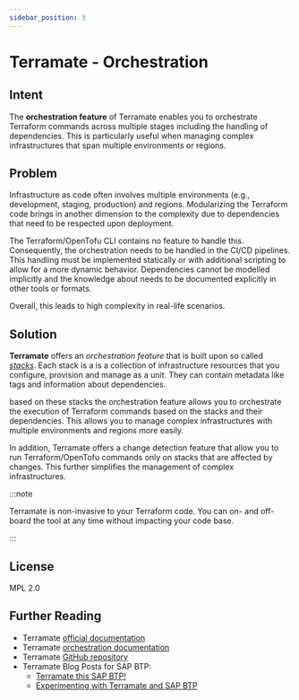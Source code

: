 ```yaml
---
sidebar_position: 3
---
```


# Terramate - Orchestration

## Intent

The **orchestration feature** of Terramate enables you to orchestrate Terraform commands across multiple stages including the handling of dependencies. This is particularly useful when managing complex infrastructures that span multiple environments or regions.

## Problem

Infrastructure as code often involves multiple environments (e.g., development, staging, production) and regions. Modularizing the Terraform code brings in another dimension to the complexity due to dependencies that need to be respected upon deployment.

The Terraform/OpenTofu CLI contains no feature to handle this. Consequently, the orchestration needs to be handled in the CI/CD pipelines. This handling must be implemented statically or with additional scripting to allow for a more dynamic behavior.
Dependencies cannot be modelled implicitly and the knowledge about needs to be documented explicitly in other tools or formats.

Overall, this leads to high complexity in real-life scenarios.

## Solution

**Terramate** offers an *orchestration feature* that is built upon so called [*stacks*](https://terramate.io/docs/cli/stacks/). Each stack is a is a collection of infrastructure resources that you configure, provision and manage as a unit. They can contain metadata like tags and information about dependencies.

based on these stacks the orchestration feature allows you to orchestrate the execution of Terraform commands based on the stacks and their dependencies. This allows you to manage complex infrastructures with multiple environments and regions more easily.

In addition, Terramate offers a change detection feature that allow you to run Terraform/OpenTofu commands only on stacks that are affected by changes. This further simplifies the management of complex infrastructures.

:::note

Terramate is non-invasive to your Terraform code. You can on- and off-board the tool at any time without impacting your code base.

:::

## License

MPL 2.0

## Further Reading

- Terramate [official documentation](https://terramate.io/docs/)
- Terramate [orchestration documentation](https://terramate.io/docs/cli/orchestration/)
- Terramate [GitHub repository](https://github.com/terramate-io/terramate)
- Terramate Blog Posts for SAP BTP:
   - [Terramate this SAP BTP!](https://dev.to/lechnerc77/terramate-this-sap-btp-5a8p)
   - [Experimenting with Terramate and SAP BTP](https://dev.to/lechnerc77/experimenting-with-terramate-and-sap-btp-22m1)
